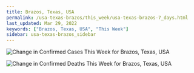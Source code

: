 ```yaml
---
title: Brazos, Texas, USA
permalink: /usa-texas-brazos/this_week/usa-texas-brazos-7_days.html
last_updated: Mar 29, 2022
keywords: ["Brazos, Texas, USA", "This Week"]
sidebar: usa-texas-brazos_sidebar
---
```


![Change in Confirmed Cases This Week for Brazos, Texas, USA](/covid_tracker/images/graphs/usa-texas-brazos-delta_confirmed-7_days_graph.png)

![Change in Confirmed Deaths This Week for Brazos, Texas, USA](/covid_tracker/images/graphs/usa-texas-brazos-delta_deaths-7_days_graph.png)

